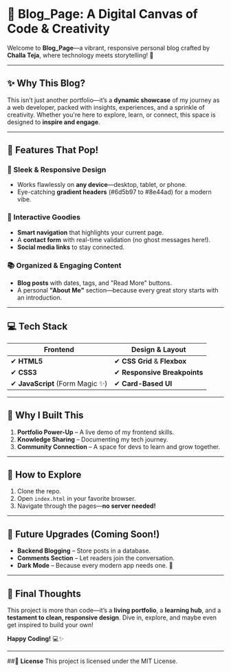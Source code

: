 # 🌟 **Blog_Page: A Digital Canvas of Code & Creativity**  

Welcome to **Blog_Page**—a vibrant, responsive personal blog crafted by **Challa Teja**, where technology meets storytelling! 🚀  

---

## ✨ **Why This Blog?**  
This isn’t just another portfolio—it’s a **dynamic showcase** of my journey as a web developer, packed with insights, experiences, and a sprinkle of creativity. Whether you're here to explore, learn, or connect, this space is designed to **inspire and engage**.  

---

## 🎨 **Features That Pop!**  

### **🌈 Sleek & Responsive Design**  
- Works flawlessly on **any device**—desktop, tablet, or phone.  
- Eye-catching **gradient headers** (#6d5b97 to #8e44ad) for a modern vibe.  

### **🚀 Interactive Goodies**  
- **Smart navigation** that highlights your current page.  
- A **contact form** with real-time validation (no ghost messages here!).  
- **Social media links** to stay connected.  

### **📚 Organized & Engaging Content**  
- **Blog posts** with dates, tags, and "Read More" buttons.  
- A personal **"About Me"** section—because every great story starts with an introduction.  

---

## 💻 **Tech Stack**  

| **Frontend**  | **Design & Layout** |  
|--------------|--------------------|  
| ✔ **HTML5**  | ✔ **CSS Grid** & **Flexbox** |  
| ✔ **CSS3**   | ✔ **Responsive Breakpoints** |  
| ✔ **JavaScript** (Form Magic ✨) | ✔ **Card-Based UI** |  

---

## 🎯 **Why I Built This**  
1. **Portfolio Power-Up** – A live demo of my frontend skills.  
2. **Knowledge Sharing** – Documenting my tech journey.  
3. **Community Connection** – A space for devs to learn and grow together.  

---

## 🚀 **How to Explore**  
1. Clone the repo.  
2. Open `index.html` in your favorite browser.  
3. Navigate through the pages—**no server needed!**  

---

## 🔮 **Future Upgrades** (Coming Soon!)  
- **Backend Blogging** – Store posts in a database.  
- **Comments Section** – Let readers join the conversation.  
- **Dark Mode** – Because every modern app needs one. 🌙  

---

## 🌟 **Final Thoughts**  
This project is more than code—it’s a **living portfolio**, a **learning hub**, and a **testament to clean, responsive design**. Dive in, explore, and maybe even get inspired to build your own!  

**Happy Coding!** 💻✨  

---  

##📜 **License**
This project is licensed under the MIT License.


